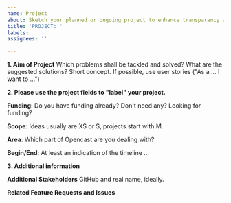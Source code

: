 ```yaml
---
name: Project
about: Sketch your planned or ongoing project to enhance transparancy and allow others to join where desired. 
title: 'PROJECT: '
labels: 
assignees: ''

---
```


<!-- Delete/replace placeholder texts -->

<!-- Projects for roadmap purposes only. Please do NOT post bug reports, issues, questions or feature request; for those, use the corresponding repositories. 

Your project will have "PROJECT:" in the title automatically to increase clarity. -->

**1. Aim of Project**
Which problems shall be tackled and solved? What are the suggested solutions? Short concept. If possible, use user stories ("As a ... I want to ...")

**2. Please use the project fields to "label" your project.**

  **Funding**: Do you have funding already? Don't need any? Looking for funding?

  **Scope**: Ideas usually are XS or S, projects start with M.

  **Area**: Which part of Opencast are you dealing with?

  **Begin/End**: At least an indication of the timeline ...

**3. Additional information**

  **Additional Stakeholders** GitHub and real name, ideally.

  **Related Feature Requests and Issues**

